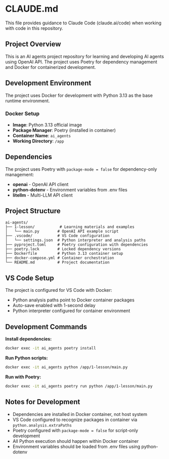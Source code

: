 # CLAUDE.md

This file provides guidance to Claude Code (claude.ai/code) when working with code in this repository.

## Project Overview

This is an AI agents project repository for learning and developing AI agents using OpenAI API. The project uses Poetry for dependency management and Docker for containerized development.

## Development Environment

The project uses Docker for development with Python 3.13 as the base runtime environment.

### Docker Setup
- **Image**: Python 3.13 official image
- **Package Manager**: Poetry (installed in container)
- **Container Name**: `ai_agents`
- **Working Directory**: `/app`

## Dependencies

The project uses Poetry with `package-mode = false` for dependency-only management:
- **openai** - OpenAI API client
- **python-dotenv** - Environment variables from .env files
- **litellm** - Multi-LLM API client

## Project Structure

```
ai-agents/
├── 1-lesson/           # Learning materials and examples
│   └── main.py        # OpenAI API example script
├── .vscode/           # VS Code configuration
│   └── settings.json  # Python interpreter and analysis paths
├── pyproject.toml     # Poetry configuration with dependencies
├── poetry.lock        # Locked dependency versions
├── Dockerfile         # Python 3.13 container setup
├── docker-compose.yml # Container orchestration
└── README.md          # Project documentation
```

## VS Code Setup

The project is configured for VS Code with Docker:
- Python analysis paths point to Docker container packages
- Auto-save enabled with 1-second delay
- Python interpreter configured for container environment

## Development Commands

**Install dependencies:**
```bash
docker exec -it ai_agents poetry install
```

**Run Python scripts:**
```bash
docker exec -it ai_agents python /app/1-lesson/main.py
```

**Run with Poetry:**
```bash
docker exec -it ai_agents poetry run python /app/1-lesson/main.py
```

## Notes for Development

- Dependencies are installed in Docker container, not host system
- VS Code configured to recognize packages in container via `python.analysis.extraPaths`
- Poetry configured with `package-mode = false` for script-only development
- All Python execution should happen within Docker container
- Environment variables should be loaded from .env files using python-dotenv